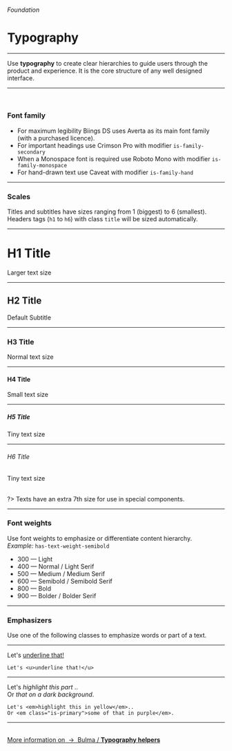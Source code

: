 <h6 class="is-uppercase has-text-grey has-text-weight-medium is-size-6 is-size-7-mobile">Foundation</h6>
<h1 class="title is-family-secondary is-size-2-mobile">Typography</h1>
<hr class="is-visible is-size-3">
<p class="subtitle is-size-4-tablet is-family-secondary">
    Use <strong>typography</strong> to create clear hierarchies to guide users through the product and experience. It is the core structure of any well designed interface.
</p>
<hr class="is-visible is-size-2"><br>

<h3 class="title"><strong>Font family</strong></h3>

<ul class="list">
    <li>For maximum legibility Biings DS uses <span class="is-family-primary has-text-weight-medium">Averta</span> as its main font family (with a purchased licence).</li>
    <li>For important headings use <span class="is-family-secondary">Crimson Pro</span> with modifier <code>is-family-secondary</code></li>
    <li>When a Monospace font is required use <span class="is-family-monospace">Roboto Mono</span> with modifier <code>is-family-monospace</code></li>
    <li>For hand-drawn text use <span class="is-family-hand">Caveat</span> with modifier <code>is-family-hand</code></li>
</ul>

<hr class="is-size-1 is-visible">
<h3 class="title"><strong>Scales</strong></h3>

Titles and subtitles have sizes ranging from 1 (biggest) to 6 (smallest). Headers tags (`h1` to `h6`) with class `title` will be sized automatically.

<hr>

<div class="box is-bordered is-larger">
    <h1 class="title is-1 is-family-secondary">H1 Title</h1><div class="subtitle is-4 has-text-grey">Larger text size</div>
    <hr class="is-smaller">
    <h2 class="title is-2 is-family-secondary">H2 Title</h2><div class="subtitle has-text-grey">Default Subtitle</div>
    <hr class="is-smaller">
    <h3 class="title is-3 is-family-secondary">H3 Title</h3><div class="subtitle is-5 has-text-grey">Normal text size</div>
    <hr class="is-smaller">
    <h4 class="title is-4 is-family-secondary">H4 Title</h4><div class="subtitle is-6 has-text-grey">Small text size</div>
    <hr class="is-smaller">
    <h5 class="title is-5">H5 Title</h5><div class="subtitle is-size-7 has-text-grey">Tiny text size</div>
    <hr class="is-smaller">
    <h6 class="title is-6">H6 Title</h6><div class="subtitle is-size-7 has-text-grey">Tiny text size</div>
</div>

<br>

?> Texts have an extra 7th size for use in special components.

<hr class="is-size-1 is-visible">
<h3 class="title"><strong>Font weights</strong></h3>

Use font weights to emphasize or differentiate content hierarchy.  
<i>Example:</i> `has-text-weight-semibold`

<ul class="list is-size-5">
    <li><span class="has-text-weight-light">300 — Light</span></li>
    <li><span class="has-text-weight-normal">400 — Normal / <span class="is-family-secondary">Light Serif</span></span></li>
    <li><span class="has-text-weight-medium">500 — Medium / <span class="is-family-secondary">Medium Serif</span></span></li>
    <li><span class="has-text-weight-semibold">600 — Semibold / <span class="is-family-secondary">Semibold Serif</span></span></li>
    <li><span class="has-text-weight-bold">800 — Bold</span></li>
    <li><span class="has-text-weight-bolder">900 — Bolder / <span class="is-family-secondary">Bolder Serif</span></span></li>
</ul>

<hr class="is-size-1 is-visible">
<h3 class="title"><strong>Emphasizers</strong></h3>

Use one of the following classes to emphasize words or part of a text.


<hr class="is-small">

<div class="box is-medium has-background-light is-marginless is-size-3 is-family-hand is-radiusless-bl is-radiusless-br">
    Let's <u>underline that!</u>
</div>

    Let's <u>underline that!</u>
<hr class="is-small">

<div class="level is-marginless is-size-4 is-family-secondary">
    <div class="level-item is-marginless">
        <div class="box has-background-light is-large is-radiusless-tr is-radiusless-bl is-radiusless-br">
            Let's<em> highlight this part </em>..
        </div>
    </div>
    <div class="level-item is-large is-marginless">
        <div class="box is-large has-background-black-ter has-text-white is-radiusless-tl is-radiusless-bl is-radiusless-br">
            Or <em class="is-primary">that on a dark background</em>.
        </div>
    </div>
</div>
    
    Let's <em>highlight this in yellow</em>..
    Or <em class="is-primary">some of that in purple</em>.
<hr><br>

<a href="http://bulma.io/documentation/modifiers/typography-helpers/" target="blank" class="box is-well has-text-grey-dark">
    More information on &nbsp;→&nbsp; <span class="is-link has-text-primary">Bulma / <strong>Typography helpers</strong></span>
</a>
